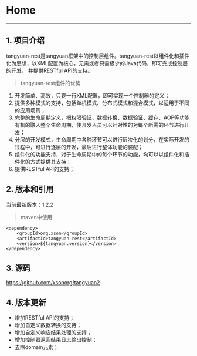 # Home

------

## 1. 项目介绍

tangyuan-rest是tangyuan框架中的控制层组件。tangyuan-rest以组件化和插件化为思想，以XML配置为核心，无需或者只需极少的Java代码，即可完成控制层的开发，
并提供RESTful API的支持。

> tangyuan-rest组件的优势

1. 开发简单、高效，只要一行XML配置，即可实现一个控制器的定义；
2. 提供多种模式的支持，包括单机模式、分布式模式和混合模式，以适用于不同的应用场景；
3. 完整的生命周期定义，把权限验证、数据转换、数据验证、缓存、AOP等功能有机的融入整个生命周期，使开发人员可以针对性的对每个所需的环节进行开发；
4. 分层的开发模式，生命周期中各种环节可以进行层次化的划分，在实际开发的过程中，可进行逐层的开发，最后进行整体功能的装配；
5. 组件化的功能支持，对于生命周期中的每个环节的功能，均可以以组件化和插件化的方式提供其支持；
6. 提供RESTful API的支持；

## 2. 版本和引用

当前最新版本：1.2.2

> maven中使用

	<dependency>
		<groupId>org.xson</groupId>
		<artifactId>tangyuan-rest</artifactId>
		<version>${tangyuan.version}</version>
	</dependency>
	
## 3. 源码

<https://github.com/xsonorg/tangyuan2>

## 4. 版本更新

+ 增加RESTful API的支持；
+ 增加自定义数据转换的支持；
+ 增加自定义响应结果处理的支持；
+ 增加控制器返回结果日志输出控制；
+ 去除domain元素；